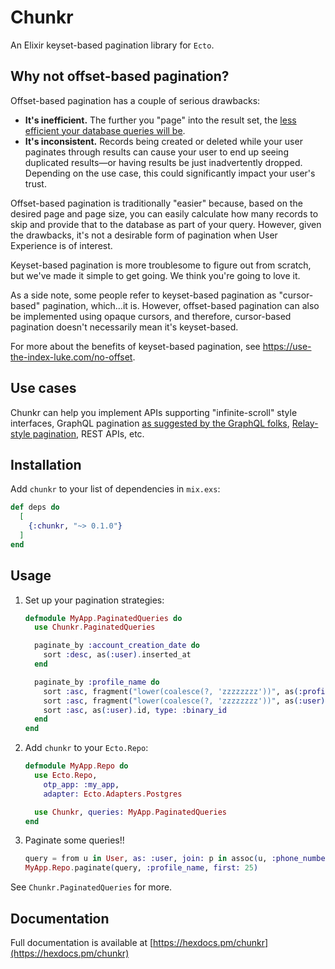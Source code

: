 # Chunkr

<!-- MDOC !-->

An Elixir keyset-based pagination library for `Ecto`.

## Why not offset-based pagination?

Offset-based pagination has a couple of serious drawbacks:
* **It's inefficient.** The further you "page" into the result set, the
  [less efficient your database queries will be](https://use-the-index-luke.com/no-offset).
* **It's inconsistent.** Records being created or deleted while your user paginates through results
  can cause your user to end up seeing duplicated results—or having results be just inadvertently
  dropped. Depending on the use case, this could significantly impact your user's trust.

Offset-based pagination is traditionally "easier" because, based on the desired page and page size,
you can easily calculate how many records to skip and provide that to the database as part of your
query. However, given the drawbacks, it's not a desirable form of pagination when User Experience
is of interest.

Keyset-based pagination is more troublesome to figure out from scratch, but we've made it simple
to get going. We think you're going to love it.

As a side note, some people refer to keyset-based pagination as "cursor-based" pagination, which…it
is. However, offset-based pagination can also be implemented using opaque cursors, and therefore,
cursor-based pagination doesn't necessarily mean it's keyset-based.

For more about the benefits of keyset-based pagination, see https://use-the-index-luke.com/no-offset.

## Use cases

Chunkr can help you implement APIs supporting "infinite-scroll" style interfaces, GraphQL pagination
[as suggested by the GraphQL folks](https://graphql.org/learn/pagination/#pagination-and-edges),
[Relay-style pagination](https://relay.dev/graphql/connections.htm), REST APIs, etc.

## Installation

Add `chunkr` to your list of dependencies in `mix.exs`:

```elixir
def deps do
  [
    {:chunkr, "~> 0.1.0"}
  ]
end
```

## Usage

1. Set up your pagination strategies:

    ```elixir
    defmodule MyApp.PaginatedQueries do
      use Chunkr.PaginatedQueries

      paginate_by :account_creation_date do
        sort :desc, as(:user).inserted_at
      end

      paginate_by :profile_name do
        sort :asc, fragment("lower(coalesce(?, 'zzzzzzzz'))", as(:profile).username)
        sort :asc, fragment("lower(coalesce(?, 'zzzzzzzz'))", as(:user).email_address)
        sort :asc, as(:user).id, type: :binary_id
      end
    end
    ```

2. Add `chunkr` to your `Ecto.Repo`:

    ```elixir
    defmodule MyApp.Repo do
      use Ecto.Repo,
        otp_app: :my_app,
        adapter: Ecto.Adapters.Postgres

      use Chunkr, queries: MyApp.PaginatedQueries
    end
    ```

3. Paginate some queries!!

    ```elixir
    query = from u in User, as: :user, join: p in assoc(u, :phone_numbers), as: :profile
    MyApp.Repo.paginate(query, :profile_name, first: 25)
    ```



See `Chunkr.PaginatedQueries` for more.

<!-- MDOC !-->

## Documentation

Full documentation is available at [https://hexdocs.pm/chunkr](https://hexdocs.pm/chunkr)
